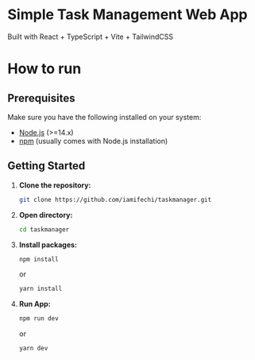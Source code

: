 # Simple Task Management Web App

Built with React + TypeScript + Vite + TailwindCSS

# How to run
## Prerequisites

Make sure you have the following installed on your system:

- [Node.js](https://nodejs.org/) (>=14.x)
- [npm](https://www.npmjs.com/) (usually comes with Node.js installation)

## Getting Started

1. **Clone the repository:**

   ```sh
   git clone https://github.com/iamifechi/taskmanager.git
   ```

2. **Open directory:**
   
   ```sh
   cd taskmanager
   ```
3. **Install packages:**

   ```sh
   npm install
   ```
   or
   ```sh
   yarn install
   ```

4. **Run App:**

   ```sh
   npm run dev
   ```
   or
   ```sh
   yarn dev
   ```
   
   


